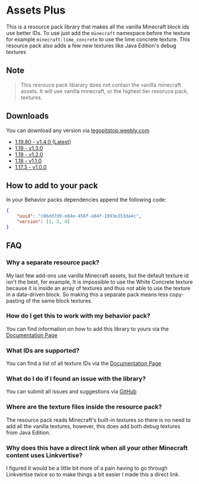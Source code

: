 # Assets Plus

This is a resource pack library that makes all the vanilla Minecraft block ids use better IDs. To use just add the `minecraft` namespace before the texture for example `minecraft:lime_concrete` to use the lime concrete texture. This resource pack also adds a few new textures like Java Edition's debug textures

## Note

> This resrouce pack libarary does not contain the vanilla minecraft assets. It will use vanilla minecraft, or the highest tier resoruce pack, textures.

## Downloads

You can download any version via [legopitstop.weebly.com](https://legopitstop.weebly.com/assets-plus.html)

- [1.19.80 - v1.4.0 (Latest)](https://github.com/legopitstop/Assets_Plus/releases/tag/v1.4.0)
- [1.19 - v1.3.0](https://github.com/legopitstop/Assets_Plus/releases/tag/v1.3.0)
- [1.19 - v1.2.0](https://www.mediafire.com/file/xhk2r1zioi9ref2/Assets_Plus_RP_v1.2.0.mcpack/file)
- [1.18 - v1.1.0](https://www.mediafire.com/file/te3v8k4ri0msk71/Assets_Plus_RP_v1.1.0.mcpack/file)
- [1.17.3 - v1.0.0](https://www.mediafire.com/file/13j38byhg522sow/Assets_Plus_RP_v1.0.0.mcpack/file)

## How to add to your pack

In your Behavior packs dependencies append the following code:

```json
{
    "uuid": "c86dd7d9-e84e-456f-a84f-1993e353da4c",
    "version": [1, 2, 0]
}
```

## FAQ

### Why a separate resource pack?

My last few add-ons use vanilla Minecraft assets, but the default texture id isn't the best, for example, It is impossible to use the White Concrete texture because it is inside an array of textures and thus not able to use the texture in a data-driven block. So making this a separate pack means less copy-pasting of the same block textures.

### How do I get this to work with my behavior pack?

You can find information on how to add this library to yours via the [Documentation Page](https://legopitstop.github.io/Assets_Plus/)

### What IDs are supported?

You can find a list of all texture IDs via the [Documentation Page](https://legopitstop.github.io/Assets_Plus/)

### What do I do if I found an issue with the library?

You can submit all issues and suggestions via [GitHub](https://github.com/legopitstop/Assets_Plus/issues)

### Where are the texture files inside the resource pack?

The resource pack reads Minecraft's built-in textures so there is no need to add all the vanilla textures, however, this does add both debug textures from Java Edition.

### Why does this have a direct link when all your other Minecraft content uses Linkvertise?

I figured it would be a little bit more of a pain having to go through Linkvertise twice so to make things a bit easier I made this a direct link.
